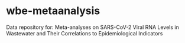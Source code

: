 # wbe-metaanalysis
Data repository for: Meta-analyses on SARS-CoV-2 Viral RNA Levels in Wastewater and Their Correlations to Epidemiological Indicators 
